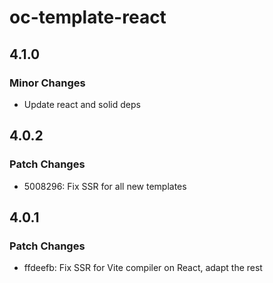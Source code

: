 # oc-template-react

## 4.1.0

### Minor Changes

- Update react and solid deps

## 4.0.2

### Patch Changes

- 5008296: Fix SSR for all new templates

## 4.0.1

### Patch Changes

- ffdeefb: Fix SSR for Vite compiler on React, adapt the rest

